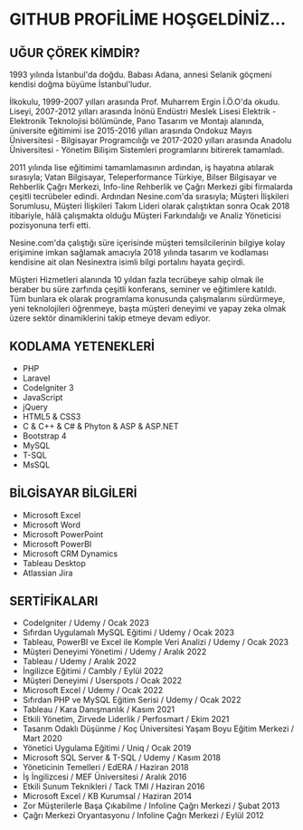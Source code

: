 # GITHUB PROFİLİME HOŞGELDİNİZ...

## UĞUR ÇÖREK KİMDİR?
1993 yılında İstanbul'da doğdu. Babası Adana, annesi Selanik göçmeni kendisi doğma büyüme İstanbul'ludur.

İlkokulu, 1999-2007 yılları arasında Prof. Muharrem Ergin İ.Ö.O'da okudu. Liseyi, 2007-2012 yılları arasında İnönü Endüstri Meslek Lisesi Elektrik - Elektronik Teknolojisi bölümünde, Pano Tasarım ve Montajı alanında, üniversite eğitimimi ise 2015-2016 yılları arasında Ondokuz Mayıs Üniversitesi - Bilgisayar Programcılığı ve 2017-2020 yılları arasında Anadolu Üniversitesi - Yönetim Bilişim Sistemleri programlarını bitirerek tamamladı.

2011 yılında lise eğitimimi tamamlamasının ardından, iş hayatına atılarak sırasıyla; Vatan Bilgisayar, Teleperformance Türkiye, Bilser Bilgisayar ve Rehberlik Çağrı Merkezi, Info-line Rehberlik ve Çağrı Merkezi gibi firmalarda çeşitli tecrübeler edindi. Ardından Nesine.com'da sırasıyla; Müşteri İlişkileri Sorumlusu, Müşteri İlişkileri Takım Lideri olarak çalıştıktan sonra Ocak 2018 itibariyle, hâlâ çalışmakta olduğu Müşteri Farkındalığı ve Analiz Yöneticisi pozisyonuna terfi etti.

Nesine.com'da çalıştığı süre içerisinde müşteri temsilcilerinin bilgiye kolay erişimine imkan sağlamak amacıyla 2018 yılında tasarım ve kodlaması kendisine ait olan Nesinextra isimli bilgi portalını hayata geçirdi.

Müşteri Hizmetleri alanında 10 yıldan fazla tecrübeye sahip olmak ile beraber bu süre zarfında çeşitli konferans, seminer ve eğitimlere katıldı. Tüm bunlara ek olarak programlama konusunda çalışmalarını sürdürmeye, yeni teknolojileri öğrenmeye, başta müşteri deneyimi ve yapay zeka olmak üzere sektör dinamiklerini takip etmeye devam ediyor.

## KODLAMA YETENEKLERİ

- PHP
- Laravel
- CodeIgniter 3
- JavaScript
- jQuery
- HTML5 & CSS3
- C & C++ & C# & Phyton & ASP & ASP.NET
- Bootstrap 4
- MySQL
- T-SQL
- MsSQL

## BİLGİSAYAR BİLGİLERİ

- Microsoft Excel
- Microsoft Word
- Microsoft PowerPoint
- Microsoft PowerBI
- Microsoft CRM Dynamics
- Tableau Desktop
- Atlassian Jira

## SERTİFİKALARI

- CodeIgniter / Udemy / Ocak 2023
- Sıfırdan Uygulamalı MySQL Eğitimi / Udemy / Ocak 2023
- Tableau, PowerBI ve Excel ile Komple Veri Analizi / Udemy / Ocak 2023
- Müşteri Deneyimi Yönetimi / Udemy / Aralık 2022
- Tableau / Udemy / Aralık 2022
- İngilizce Eğitimi / Cambly / Eylül 2022
- Müşteri Deneyimi / Userspots / Ocak 2022
- Microsoft Excel / Udemy / Ocak 2022
- Sıfırdan PHP ve MySQL Eğitim Serisi / Udemy / Ocak 2022
- Tableau / Kara Danışmanlık / Kasım 2021
- Etkili Yönetim, Zirvede Liderlik / Perfosmart / Ekim 2021
- Tasarım Odaklı Düşünme / Koç Üniversitesi Yaşam Boyu Eğitim Merkezi / Mart 2020
- Yönetici Uygulama Eğitimi / Uniq / Ocak 2019
- Microsoft SQL Server & T-SQL / Udemy / Kasım 2018
- Yöneticinin Temelleri / EdERA / Haziran 2018
- İş İngilizcesi / MEF Üniversitesi / Aralık 2016
- Etkili Sunum Teknikleri / Tack TMI / Haziran 2016
- Microsoft Excel / KB Kurumsal / Haziran 2014
- Zor Müşterilerle Başa Çıkabilme / Infoline Çağrı Merkezi / Şubat 2013
- Çağrı Merkezi Oryantasyonu / Infoline Çağrı Merkezi / Eylül 2012
